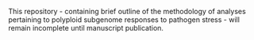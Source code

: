 This repository - containing brief outline of the methodology of analyses pertaining to polyploid subgenome responses to pathogen stress -  will remain incomplete until manuscript publication.
